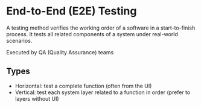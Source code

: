 # End-to-End (E2E) Testing

A testing method verifies the working order of a software in a start-to-finish process. It tests all related components of a system under real-world scenarios.

Executed by QA (Quality Assurance) teams

## Types

- Horizontal: test a complete function (often from the UI)
- Vertical: test each system layer related to a function in order (prefer to layers without UI)